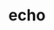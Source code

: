 ---
title: echo
keywords: echo, php print
last_updated: October 31, 2019
summary: "This post will help you understand how to use echo() function on php."
sidebar: mydoc_sidebar
permalink: mydoc_echo.html
folder: mydoc
datatable: true
---